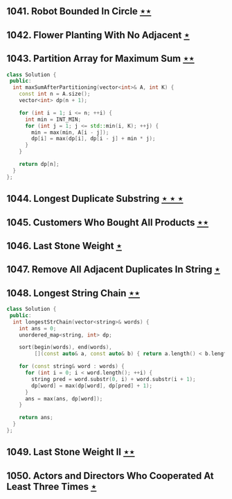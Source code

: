 ## 1041. Robot Bounded In Circle [$\star\star$](https://leetcode.com/problems/robot-bounded-in-circle)

## 1042. Flower Planting With No Adjacent [$\star$](https://leetcode.com/problems/flower-planting-with-no-adjacent)

## 1043. Partition Array for Maximum Sum [$\star\star$](https://leetcode.com/problems/partition-array-for-maximum-sum)

```cpp
class Solution {
 public:
  int maxSumAfterPartitioning(vector<int>& A, int K) {
    const int n = A.size();
    vector<int> dp(n + 1);

    for (int i = 1; i <= n; ++i) {
      int min = INT_MIN;
      for (int j = 1; j <= std::min(i, K); ++j) {
        min = max(min, A[i - j]);
        dp[i] = max(dp[i], dp[i - j] + min * j);
      }
    }

    return dp[n];
  }
};
```

## 1044. Longest Duplicate Substring [$\star\star\star$](https://leetcode.com/problems/longest-duplicate-substring)

## 1045. Customers Who Bought All Products [$\star\star$](https://leetcode.com/problems/customers-who-bought-all-products)

## 1046. Last Stone Weight [$\star$](https://leetcode.com/problems/last-stone-weight)

## 1047. Remove All Adjacent Duplicates In String [$\star$](https://leetcode.com/problems/remove-all-adjacent-duplicates-in-string)

## 1048. Longest String Chain [$\star\star$](https://leetcode.com/problems/longest-string-chain)

```cpp
class Solution {
 public:
  int longestStrChain(vector<string>& words) {
    int ans = 0;
    unordered_map<string, int> dp;

    sort(begin(words), end(words),
         [](const auto& a, const auto& b) { return a.length() < b.length(); });

    for (const string& word : words) {
      for (int i = 0; i < word.length(); ++i) {
        string pred = word.substr(0, i) + word.substr(i + 1);
        dp[word] = max(dp[word], dp[pred] + 1);
      }
      ans = max(ans, dp[word]);
    }

    return ans;
  }
};
```

## 1049. Last Stone Weight II [$\star\star$](https://leetcode.com/problems/last-stone-weight-ii)

## 1050. Actors and Directors Who Cooperated At Least Three Times [$\star$](https://leetcode.com/problems/actors-and-directors-who-cooperated-at-least-three-times)
